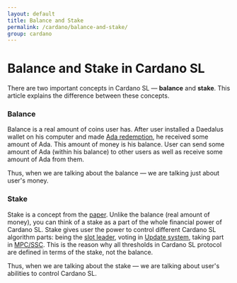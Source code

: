 ```yaml
---
layout: default
title: Balance and Stake
permalink: /cardano/balance-and-stake/
group: cardano
---
```

<!-- Reviewed at a6a1cdf72c7e167a13f500c0679c01fe4cfa0ca8 -->

# Balance and Stake in Cardano SL

There are two important concepts in Cardano SL &mdash; **balance** and **stake**. This article
explains the difference between these concepts.

### Balance

Balance is a real amount of coins user has. After user installed a Daedalus wallet on his computer
and made [Ada redemption](/timeline/bootstrap/), he received some amount of Ada. This amount of
money is his balance. User can send some amount of Ada (within his balance) to other users as well as
receive some amount of Ada from them.

Thus, when we are talking about the balance &mdash; we are talking just about user's money.

### Stake

Stake is a concept from the [paper](/glossary/#paper). Unlike the balance (real amount of money),
you can think of a stake as a part of the whole financial power of Cardano SL. Stake gives user the
power to control different Cardano SL algorithm parts: being the [slot leader](/glossary/#slot-leader),
voting in [Update system](/cardano/update-mechanism/), taking part in [MPC/SSC](/technical/leader-selection/#follow-the-satoshi). This is the reason why all thresholds in Cardano SL protocol are defined in terms of the stake,
not the balance.

Thus, when we are talking about the stake &mdash; we are talking about user's abilities to control
Cardano SL.
